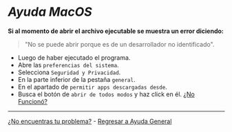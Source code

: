 # _Ayuda MacOS_

**Si al momento de abrir el archivo ejecutable se muestra un error diciendo:**
> "No se puede abrir porque es de un desarrollador no identificado".

+ Luego de haber ejecutado el programa.
+ Abre las `preferencias del sistema`.
+ Selecciona `Seguridad y Privacidad`.
+ En la parte inferior de la pestaña `general`.
+ En el apartado de `permitir apps descargadas desde`.
+ Busca el botón de `abrir de todos modos` y haz click en él.
[¿No Funcionó?](https://github.com/shernandezz/zoom-links#mi-problema-no-fue-resuelto-por-la-ayuda)

***
[¿No encuentras tu problema?](https://github.com/shernandezz/zoom-links#mi-problema-no-está-listado) - [Regresar a Ayuda General](https://github.com/shernandezz/zoom-links#ayuda)